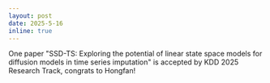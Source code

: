 ```yaml
---
layout: post
date: 2025-5-16
inline: true
---
```


One paper "SSD-TS: Exploring the potential of linear state space models for diffusion models in time series imputation" is accepted by KDD 2025 Research Track, congrats to Hongfan!